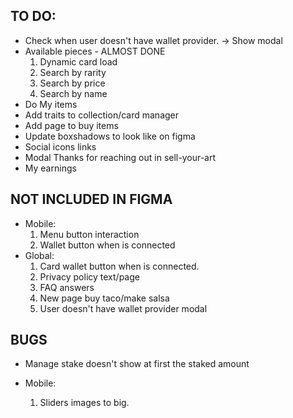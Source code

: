## TO DO:
- Check when user doesn't have wallet provider. -> Show modal
- Available pieces - ALMOST DONE
    1. Dynamic card load
    2. Search by rarity
    3. Search by price
    4. Search by name
- Do My items 
- Add traits to collection/card manager
- Add page to buy items
- Update boxshadows to look like on figma
- Social icons links
- Modal Thanks for reaching out in sell-your-art
- My earnings

## NOT INCLUDED IN FIGMA
- Mobile:
    1. Menu button interaction
    2. Wallet button when is connected
- Global:
    1. Card wallet button when is connected.
    2. Privacy policy text/page
    3. FAQ answers
    4. New page buy taco/make salsa
    5. User doesn't have wallet provider modal

## BUGS
- Manage stake doesn't show at first the staked amount

- Mobile:
    1. Sliders images to big.